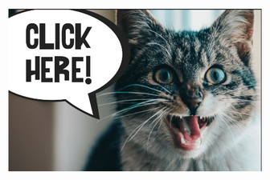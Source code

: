 <a href="https://leetcode.com/problems/sliding-window-maximum/description/"><img src="../images/Screenshot 2024-05-12 142206.png" /></a>
